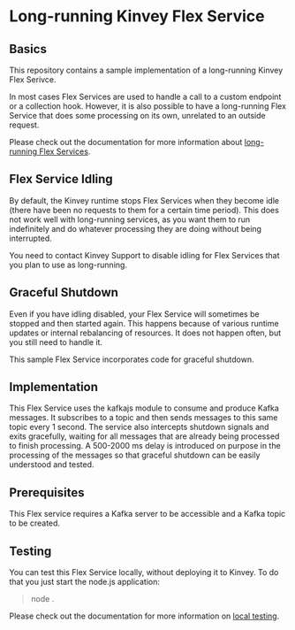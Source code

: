 # Long-running Kinvey Flex Service

## Basics
This repository contains a sample implementation of a long-running Kinvey Flex Serivce.

In most cases Flex Services are used to handle a call to a custom endpoint or a collection hook. However, it is also possible to have a long-running Flex Service that does some processing on its own, unrelated to an outside request.

Please check out the documentation for more information about [long-running Flex Services](https://devcenter.kinvey.com/nativescript/guides/flex-services#long-running-scripts).

## Flex Service Idling
By default, the Kinvey runtime stops Flex Services when they become idle (there have been no requests to them for a certain time period). This does not work well with long-running services, as you want them to run indefinitely and do whatever processing they are doing without being interrupted.

You need to contact Kinvey Support to disable idling for Flex Services that you plan to use as long-running.

## Graceful Shutdown
Even if you have idling disabled, your Flex Service will sometimes be stopped and then started again. This happens because of various runtime updates or internal rebalancing of resources. It does not happen often, but you still need to handle it.

This sample Flex Service incorporates code for graceful shutdown.

## Implementation
This Flex Service uses the kafkajs module to consume and produce Kafka messages. It subscribes to a topic and then sends messages to this same topic every 1 second. The service also intercepts shutdown signals and exits gracefully, waiting for all messages that are already being processed to finish processing. A 500-2000 ms delay is introduced on purpose in the processing of the messages so that graceful shutdown can be easily understood and tested.

## Prerequisites
This Flex service requires a Kafka server to be accessible and a Kafka topic to be created.

## Testing
You can test this Flex Service locally, without deploying it to Kinvey. To do that you just start the node.js application:
> node .

Please check out the documentation for more information on [local testing](https://devcenter.kinvey.com/nativescript/guides/flexservice-runtime#testing-locally).
